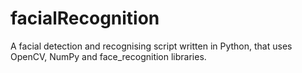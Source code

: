 # facialRecognition
A facial detection and recognising script written in Python, that uses OpenCV, NumPy and face_recognition libraries.
